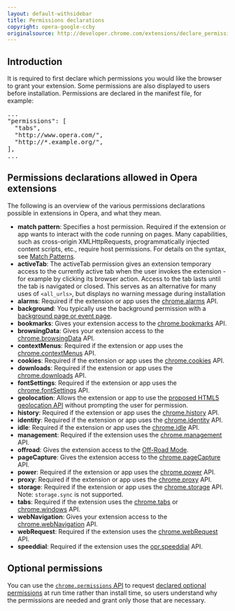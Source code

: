```yaml
---
layout: default-withsidebar
title: Permissions declarations
copyright: opera-google-ccby
originalsource: http://developer.chrome.com/extensions/declare_permissions.html
---
```

## Introduction

It is required to first declare which permissions you would like the browser to grant your extension. Some permissions are also displayed to users before installation. Permissions are declared in the manifest file, for example:

<pre class="prettyprint">...
"permissions": [
  "tabs",
  "http://www.opera.com/",
  "http://*.example.org/",
],
...</pre>

## Permissions declarations allowed in Opera extensions
The following is an overview of the various permissions declarations possible in extensions in Opera, and what they mean. 

* **match pattern**: Specifies a host permission. Required if the extension or app wants to interact with the code running on pages. Many capabilities, such as cross-origin XMLHttpRequests, programmatically injected content scripts, etc., require host permissions. For details on the syntax, see [Match Patterns](tut_match_patterns.html).
* **activeTab**: The activeTab permission gives an extension temporary access to the currently active tab when the user invokes the extension - for example by clicking its browser action. Access to the tab lasts until the tab is navigated or closed. This serves as an alternative for many uses of `<all_urls>`, but displays no warning message during installation
* **alarms**: Required if the extension or app uses the [chrome.alarms](alarms.html) API.
* **background**: You typically use the background permission with a [background page or event page](tut_architecture_overview.html#the_background_process).
* **bookmarks**: Gives your extension access to the [chrome.bookmarks](bookmarks.html) API.
* **browsingData**: Gives your extension access to the [chrome.browsingData](bookmarks.html) API.
* **contextMenus**: Required if the extension or app uses the [chrome.contextMenus](contextMenus.html) API.
* **cookies**: Required if the extension or app uses the [chrome.cookies](cookies.html) API.
* **downloads**: Required if the extension or app uses the [chrome.downloads](downloads.html) API.
* **fontSettings**: Required if the extension or app uses the [chrome.fontSettings](fontSettings.html) API.
* **geolocation**: Allows the extension or app to use the [proposed HTML5 geolocation API](http://dev.w3.org/geo/api/spec-source.html) without prompting the user for permission.
* **history**: Required if the extension or app uses the [chrome.history](history.html) API.
* **identity**: Required if the extension or app uses the [chrome.identity](identity.html) API.
* **idle**: Required if the extension or app uses the [chrome.idle](idle.html) API.
* **management**: Required if the extension uses the [chrome.management](management.html) API.
* **offroad**: Gives the extension access to the [Off-Road Mode](tut_offroad.html).
* **pageCapture**: Gives the extension access to the [chrome.pageCapture](pageCapture.html) API.
* **power**: Required if the extension or app uses the [chrome.power](power.html) API.
* **proxy**: Required if the extension or app uses the [chrome.proxy](proxy.html) API.
* **storage**: Required if the extension or app uses the [chrome.storage](storage.html) API. Note: `storage.sync` is not supported.
* **tabs**: Required if the extension uses the [chrome.tabs](tabs.html) or [chrome.windows](windows.html) API.
* **webNavigation**: Gives your extension access to the [chrome.webNavigation](webNavigation.html) API.
* **webRequest**: Required if the extension uses the [chrome.webRequest](webRequest.html) API. 
* **speeddial**:  Required if the extension uses the [opr.speeddial](speeddial.html) API.

## Optional permissions
<p>You can use the <a href="permissions.html"><code>chrome.permissions</code> API</a> to request <a href="tut_optional_permissions.html#manifest">declared optional permissions</a> at run time rather than install time, so users understand why the permissions are needed and grant only those that are necessary.</p>
